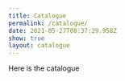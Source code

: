 ```yaml
---
title: Catalogue
permalink: /catalogue/
date: 2021-05-27T08:37:29.958Z
show: true
layout: catalogue
---
```

Here is the catalogue